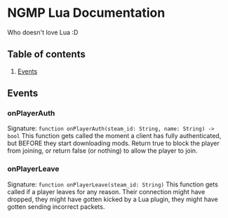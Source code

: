 # NGMP Lua Documentation
Who doesn't love Lua :D


## Table of contents
1. [Events](#events)

## Events
### onPlayerAuth
Signature: `function onPlayerAuth(steam_id: String, name: String) -> bool`
This function gets called the moment a client has fully authenticated, but BEFORE they start downloading mods.
Return true to block the player from joining, or return false (or nothing) to allow the player to join.

### onPlayerLeave
Signature: `function onPlayerLeave(steam_id: String)`
This function gets called if a player leaves for any reason.
Their connection might have dropped, they might have gotten kicked by a Lua plugin, they might have gotten sending incorrect packets.
